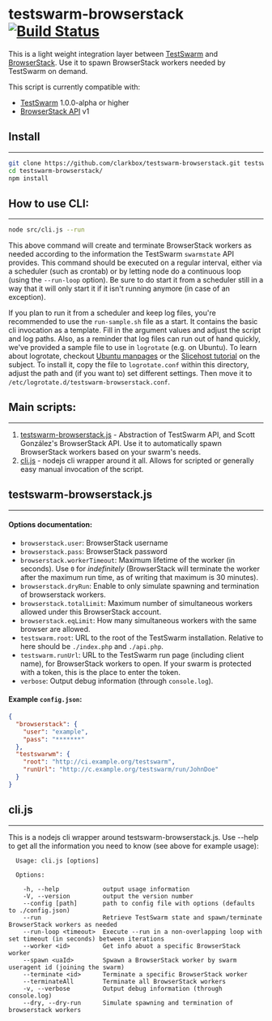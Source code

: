 # testswarm-browserstack [![Build Status](https://travis-ci.org/clarkbox/testswarm-browserstack.png)](https://travis-ci.org/clarkbox/testswarm-browserstack)
This is a light weight integration layer between [TestSwarm](https://github.com/jquery/testswarm) and [BrowserStack](http://www.browserstack.com/). Use it to spawn BrowserStack workers needed by TestSwarm on demand.

This script is currently compatible with:
* [TestSwarm](https://github.com/jquery/testswarm) 1.0.0-alpha or higher
* [BrowserStack API](https://github.com/browserstack/api) v1

## Install
--------------------------------------
```bash
git clone https://github.com/clarkbox/testswarm-browserstack.git testswarm-browserstack
cd testswarm-browserstack/
npm install
```


## How to use CLI:
--------------------------------------
```bash
node src/cli.js --run
```

This above command will create and terminate BrowserStack workers as needed according to the information the TestSwarm `swarmstate` API provides. This command should be executed on a regular interval, either via a scheduler (such as crontab) or by letting node do a continuous loop (using the `--run-loop` option). Be sure to do start it from a scheduler still in a way that it will only start it if it isn't running anymore (in case of an exception).

If you plan to run it from a scheduler and keep log files, you're recommended to use the `run-sample.sh` file as a start. It contains the basic cli invocation as a template. Fill in the argument values and adjust the script and log paths. Also, as a reminder that log files can run out of hand quickly, we've provided a sample file to use in `logrotate` (e.g. on Ubuntu). To learn about logrotate, checkout [Ubuntu manpages](http://manpages.ubuntu.com/manpages/hardy/man8/logrotate.8.html) or the [Slicehost tutorial](http://articles.slicehost.com/2010/6/30/understanding-logrotate-on-ubuntu-part-1) on the subject. To install it, copy the file to `logrotate.conf` within this directory, adjust the path and (if you want to) set different settings. Then move it to `/etc/logrotate.d/testswarm-browserstack.conf`.


## Main scripts:
--------------------------------------

1. [testswarm-browserstack.js](https://github.com/clarkbox/testswarm-browserstack/blob/master/src/testswarm-browserstack.js) - Abstraction of TestSwarm API, and Scott González's BrowserStack API. Use it to automatically spawn BrowserStack workers based on your swarm's needs.
1. [cli.js](https://github.com/clarkbox/testswarm-browserstack/blob/master/src/cli.js) - nodejs cli wrapper around it all. Allows for scripted or generally easy manual invocation of the script.


## testswarm-browserstack.js
--------------------------------------

#### Options documentation:
* `browserstack.user`: BrowserStack username
* `browserstack.pass`: BrowserStack password
* `browserstack.workerTimeout`: Maximum lifetime of the worker (in seconds). Use `0` for _indefinitely_ (BrowserStack will terminate the worker after the maximum run time, as of writing that maximum is 30 minutes).
* `browserstack.dryRun`: Enable to only simulate spawning and termination of browserstack workers.
* `browserstack.totalLimit`: Maximum number of simultaneous workers allowed under this BrowserStack account.
* `browserstack.eqLimit`: How many simultaneous workers with the same browser are allowed.
* `testswarm.root`: URL to the root of the TestSwarm installation. Relative to here should be `./index.php` and `./api.php`.
* `testswarm.runUrl`: URL to the TestSwarm run page (including client name), for BrowserStack workers to open. If your swarm is protected with a token, this is the place to enter the token.
* `verbose`: Output debug information (through `console.log`).


#### Example `config.json`:
```json
{
  "browserstack": {
    "user": "example",
    "pass": "*******"
  },
  "testswarwm": {
    "root": "http://ci.example.org/testswarm",
    "runUrl": "http://c.example.org/testswarm/run/JohnDoe"
  }
}
```

##  cli.js
--------------------------------------

This is a nodejs cli wrapper around testswarm-browserstack.js. Use --help to get all the information you need to know (see above for example usage):

```
  Usage: cli.js [options]

  Options:

    -h, --help            output usage information
    -V, --version         output the version number
    --config [path]       path to config file with options (defaults to ./config.json)
    --run                 Retrieve TestSwarm state and spawn/terminate BrowserStack workers as needed
    --run-loop <timeout>  Execute --run in a non-overlapping loop with set timeout (in seconds) between iterations
    --worker <id>         Get info abuot a specific BrowserStack worker
    --spawn <uaId>        Spwawn a BrowserStack worker by swarm useragent id (joining the swarm)
    --terminate <id>      Terminate a specific BrowserStack worker
    --terminateAll        Terminate all BrowserStack workers
    -v, --verbose         Output debug information (through console.log)
    --dry, --dry-run      Simulate spawning and termination of browserstack workers
```
